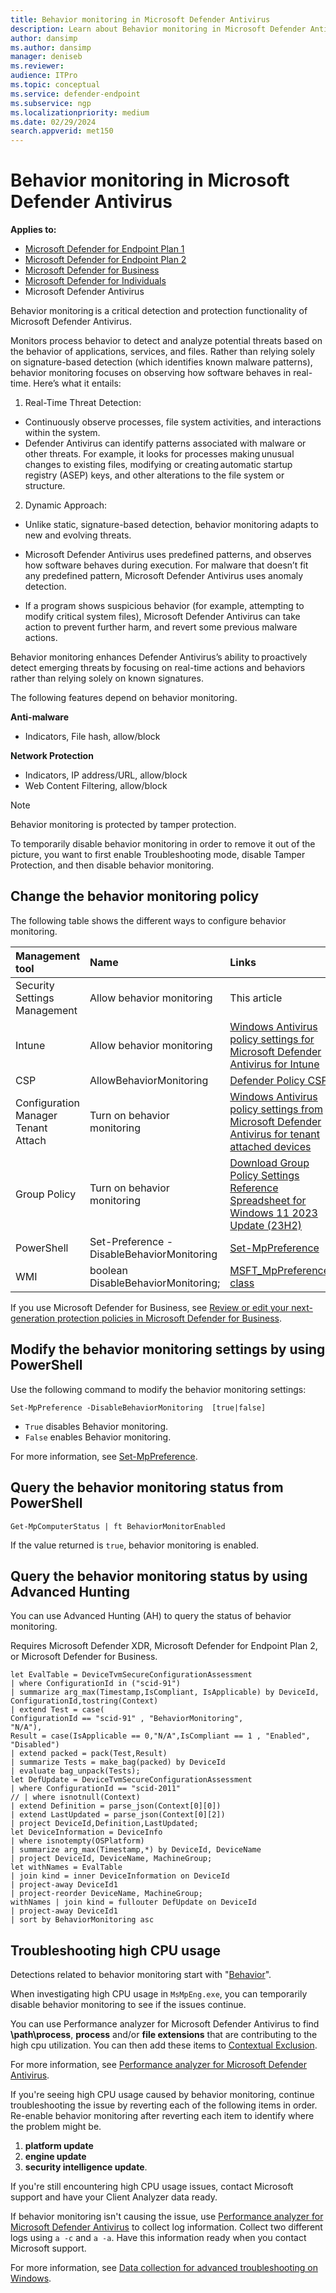 ```yaml
---
title: Behavior monitoring in Microsoft Defender Antivirus
description: Learn about Behavior monitoring in Microsoft Defender Antivirus and Defender for Endpoint.
author: dansimp
ms.author: dansimp
manager: deniseb
ms.reviewer: 
audience: ITPro
ms.topic: conceptual
ms.service: defender-endpoint
ms.subservice: ngp
ms.localizationpriority: medium
ms.date: 02/29/2024
search.appverid: met150
---
```


# Behavior monitoring in Microsoft Defender Antivirus

**Applies to:**
- [Microsoft Defender for Endpoint Plan 1](https://go.microsoft.com/fwlink/p/?linkid=2154037)
- [Microsoft Defender for Endpoint Plan 2](https://go.microsoft.com/fwlink/p/?linkid=2154037)
- [Microsoft Defender for Business](https://www.microsoft.com/en-us/security/business/endpoint-security/microsoft-defender-business)
- [Microsoft Defender for Individuals](https://www.microsoft.com/en-us/microsoft-365/microsoft-defender-for-individuals)
- Microsoft Defender Antivirus

Behavior monitoring is a critical detection and protection functionality of Microsoft Defender Antivirus.

Monitors process behavior to detect and analyze potential threats based on the behavior of applications, services, and files. Rather than relying solely on signature-based detection (which identifies known malware patterns), behavior monitoring focuses on observing how software behaves in real-time. Here’s what it entails: 

1. Real-Time Threat Detection: 

- Continuously observe processes, file system activities, and interactions within the system. 
- Defender Antivirus can identify patterns associated with malware or other threats. For example, it looks for processes making unusual changes to existing files, modifying or creating automatic startup registry (ASEP) keys, and other alterations to the file system or structure. 

2. Dynamic Approach: 

- Unlike static, signature-based detection, behavior monitoring adapts to new and evolving threats. 

- Microsoft Defender Antivirus uses predefined patterns, and observes how software behaves during execution.  For malware that doesn’t fit any predefined pattern, Microsoft Defender Antivirus uses anomaly detection. 

- If a program shows suspicious behavior (for example, attempting to modify critical system files), Microsoft Defender Antivirus can take action to prevent further harm, and revert some previous malware actions. 

Behavior monitoring enhances Defender Antivirus’s ability to proactively detect emerging threats by focusing on real-time actions and behaviors rather than relying solely on known signatures. 

The following features depend on behavior monitoring. 

**Anti-malware**

- Indicators, File hash, allow/block 

**Network Protection**

- Indicators, IP address/URL, allow/block 
- Web Content Filtering, allow/block

> [!NOTE] 
> Behavior monitoring is protected by tamper protection. 

To temporarily disable behavior monitoring in order to remove it out of the picture, you want to first enable Troubleshooting mode, disable Tamper Protection, and then disable behavior monitoring.

## Change the behavior monitoring policy
The following table shows the different ways to configure behavior monitoring.

| Management tool | Name | Links |
|:---|:---|:---|
| Security Settings Management | Allow behavior monitoring | This article |
| Intune |  Allow behavior monitoring | [Windows Antivirus policy settings for Microsoft Defender Antivirus for Intune](/mem/intune/protect/antivirus-microsoft-defender-settings-windows#real-time-protection) |
| CSP | AllowBehaviorMonitoring | [Defender Policy CSP](/mem/intune/protect/antivirus-microsoft-defender-settings-windows#real-time-protection)   |
| Configuration Manager Tenant Attach | Turn on behavior monitoring | [Windows Antivirus policy settings from Microsoft Defender Antivirus for tenant attached devices](/mem/intune/protect/antivirus-microsoft-defender-settings-windows-tenant-attach#real-time-protection) |
| Group Policy | Turn on behavior monitoring | [Download Group Policy Settings Reference Spreadsheet for Windows 11 2023 Update (23H2)](https://www.microsoft.com/download/details.aspx?id=105668)   |
| PowerShell | Set-Preference -DisableBehaviorMonitoring | [Set-MpPreference](/powershell/module/defender/set-mppreference#-disablebehaviormonitoring) |
| WMI | boolean  DisableBehaviorMonitoring;  | [MSFT\_MpPreference class](/previous-versions/windows/desktop/defender/msft-mppreference) |

If you use Microsoft Defender for Business, see [Review or edit your next-generation protection policies in Microsoft Defender for Business](/microsoft-365/security/defender-business/mdb-next-generation-protection).

## Modify the behavior monitoring settings by using PowerShell
Use the following command to modify the behavior monitoring settings:

`Set-MpPreference -DisableBehaviorMonitoring  [true|false]`

- `True` disables Behavior monitoring. 
- `False` enables Behavior monitoring.

For more information, see [Set-MpPreference](/powershell/module/defender/set-mppreference#-disablebehaviormonitoring). 

## Query the behavior monitoring status from PowerShell

`Get-MpComputerStatus | ft BehaviorMonitorEnabled`   

If the value returned is `true`, behavior monitoring is enabled. 

## Query the behavior monitoring status by using Advanced Hunting
You can use Advanced Hunting (AH) to query the status of behavior monitoring.

Requires Microsoft Defender XDR, Microsoft Defender for Endpoint Plan 2, or Microsoft Defender for Business.

```
let EvalTable = DeviceTvmSecureConfigurationAssessment 
| where ConfigurationId in ("scid-91") 
| summarize arg_max(Timestamp,IsCompliant, IsApplicable) by DeviceId, ConfigurationId,tostring(Context) 
| extend Test = case( 
ConfigurationId == "scid-91" , "BehaviorMonitoring", 
"N/A"), 
Result = case(IsApplicable == 0,"N/A",IsCompliant == 1 , "Enabled", "Disabled") 
| extend packed = pack(Test,Result) 
| summarize Tests = make_bag(packed) by DeviceId 
| evaluate bag_unpack(Tests); 
let DefUpdate = DeviceTvmSecureConfigurationAssessment 
| where ConfigurationId == "scid-2011" 
// | where isnotnull(Context) 
| extend Definition = parse_json(Context[0][0]) 
| extend LastUpdated = parse_json(Context[0][2]) 
| project DeviceId,Definition,LastUpdated; 
let DeviceInformation = DeviceInfo 
| where isnotempty(OSPlatform) 
| summarize arg_max(Timestamp,*) by DeviceId, DeviceName 
| project DeviceId, DeviceName, MachineGroup; 
let withNames = EvalTable 
| join kind = inner DeviceInformation on DeviceId 
| project-away DeviceId1 
| project-reorder DeviceName, MachineGroup; 
withNames | join kind = fullouter DefUpdate on DeviceId  
| project-away DeviceId1 
| sort by BehaviorMonitoring asc
```

## Troubleshooting high CPU usage
Detections related to behavior monitoring start with "[Behavior](/microsoft-365/security/defender/malware-naming#type)".

When investigating high CPU usage in `MsMpEng.exe`, you can temporarily disable behavior monitoring to see if the issues continue.

You can use Performance analyzer for Microsoft Defender Antivirus to find **\path\process**, **process** and/or **file extensions** that are contributing to the high cpu utilization. You can then add these items to [Contextual Exclusion](configure-contextual-file-folder-exclusions-microsoft-defender-antivirus.md).

For more information, see [Performance analyzer for Microsoft Defender Antivirus](tune-performance-defender-antivirus.md). 

If you're seeing high CPU usage caused by behavior monitoring, continue troubleshooting the issue by reverting each of the following items in order. Re-enable behavior monitoring after reverting each item to identify where the problem might be.

1. **platform update**
2. **engine update**
3. **security intelligence update**.

If you're still encountering high CPU usage issues, contact Microsoft support and have your Client Analyzer data ready.
 
If behavior monitoring isn't causing the issue, use [Performance analyzer for Microsoft Defender Antivirus](tune-performance-defender-antivirus.md) to collect log information. Collect two different logs using `a -c` and `a -a`. Have this information ready when you contact Microsoft support.

For more information, see [Data collection for advanced troubleshooting on Windows](data-collection-analyzer.md).
